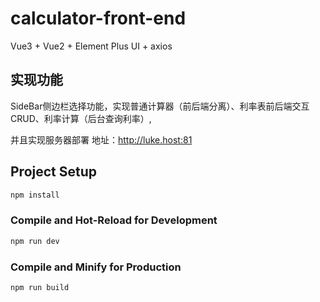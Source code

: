 # calculator-front-end

Vue3 + Vue2 + Element Plus UI + axios

## 实现功能

SideBar侧边栏选择功能，实现普通计算器（前后端分离）、利率表前后端交互CRUD、利率计算（后台查询利率）,

并且实现服务器部署 地址：http://luke.host:81

## Project Setup

```sh
npm install
```

### Compile and Hot-Reload for Development

```sh
npm run dev
```

### Compile and Minify for Production

```sh
npm run build
```
